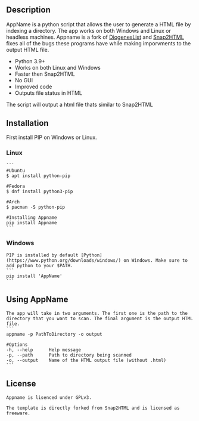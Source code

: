 # <AppName>

## Description    
AppName is a python script that allows the user to generate a HTML file by indexing a directory. The app works on both Windows and Linux or headless machines. Appname is a fork of [DiogenesList](https://github.com/ZapperDJ/DiogenesList) and [Snap2HTML](https://www.rlvision.com/snap2html/) fixes all of the bugs these programs have while making imporvments to the output HTML file.

- Python 3.9+
- Works on both Linux and Windows
- Faster then Snap2HTML
- No GUI
- Improved code
- Outputs file status in HTML

The script will output a html file thats similar to Snap2HTML


## Installation
First install PIP on Windows or Linux. 


### Linux
    ```
    #Ubuntu
    $ apt install python-pip
    
    #Fedora
    $ dnf install python3-pip
    
    #Arch
    $ pacman -S python-pip
    
    #Installing Appname
    pip install Appname
    ```

### Windows 
    PIP is installed by default [Python](https://www.python.org/downloads/windows/) on Windows. Make sure to add python to your $PATH.
    ```
    pip install 'AppName'
    ```

## Using AppName
    The app will take in two arguments. The first one is the path to the directory that you want to scan. The final argument is the output HTML file.
    ```
    appname -p PathToDirectory -o output
    
    #Options
    -h, --help      Help message
    -p, --path      Path to directory being scanned
    -o, --output    Name of the HTML output file (without .html)
    ```
    
## License

    Appname is lisenced under GPLv3.
    
    The template is directly forked from Snap2HTML and is licensed as freeware.

